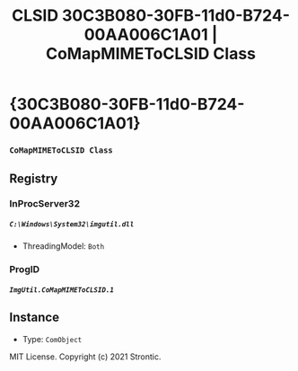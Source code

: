 ﻿---
title: "CLSID 30C3B080-30FB-11d0-B724-00AA006C1A01 | CoMapMIMEToCLSID Class"
excerpt: What is COM-Object CLSID 30C3B080-30FB-11d0-B724-00AA006C1A01?
---

# {30C3B080-30FB-11d0-B724-00AA006C1A01}

### `CoMapMIMEToCLSID Class`

## Registry


### InProcServer32

##### `C:\Windows\System32\imgutil.dll`
* ThreadingModel: `Both`

### ProgID

##### `ImgUtil.CoMapMIMEToCLSID.1`

## Instance

* Type: `ComObject`

MIT License. Copyright (c) 2021 Strontic.


